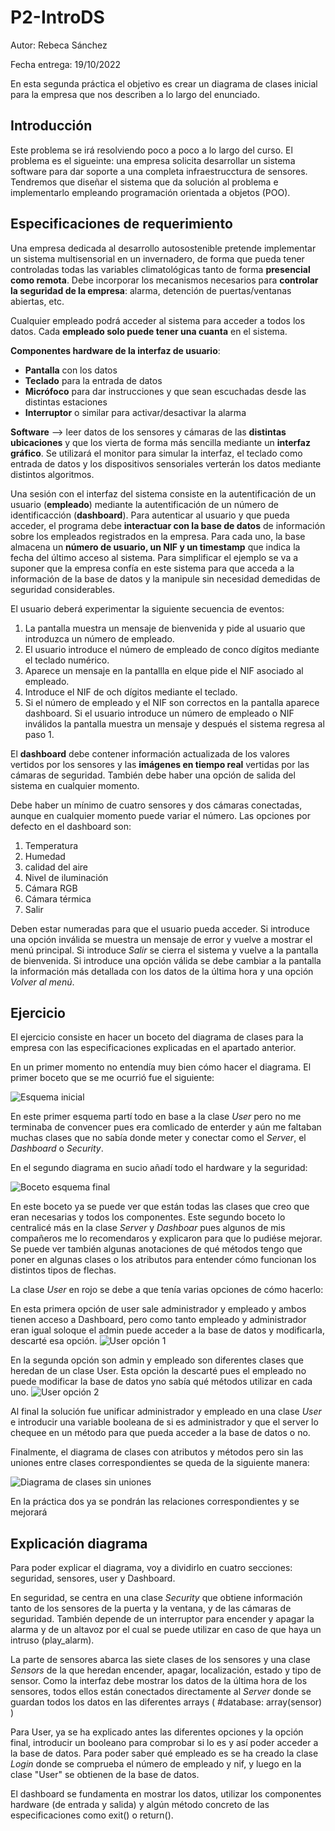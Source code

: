 # P2-IntroDS
Autor: Rebeca Sánchez

Fecha entrega: 19/10/2022

En esta segunda práctica el objetivo es crear un diagrama de clases inicial para la empresa que nos describen a lo largo del enunciado.

## Introducción
Este problema se irá resolviendo poco a poco a lo largo del curso. 
El problema es el sigueinte: una empresa solicita desarrollar un sistema software para dar soporte a una completa infraestrucctura de sensores. Tendremos que diseñar el sistema que da solución al problema e implementarlo empleando programación orientada a objetos (POO).

## Especificaciones de requerimiento
Una empresa dedicada al desarrollo autosostenible pretende implementar un sistema multisensorial en un invernadero, de forma que pueda tener controladas todas las variables climatológicas tanto de forma **presencial como remota**. Debe incorporar los mecanismos necesarios para **controlar la seguridad de la empresa**: alarma, detención de puertas/ventanas abiertas, etc.

Cualquier empleado podrá acceder al sistema para acceder a todos los datos. Cada **empleado solo puede tener una cuanta** en el sistema.

**Componentes hardware de la interfaz de usuario**:
- **Pantalla** con los datos
- **Teclado** para la entrada de datos
- **Micrófoco** para dar instrucciones y que sean escuchadas desde las distintas estaciones
- **Interruptor** o similar para activar/desactivar la alarma

**Software** --> leer datos de los sensores y cámaras de las **distintas ubicaciones** y que los vierta de forma más sencilla mediante un **interfaz gráfico**.
Se utilizará el monitor para simular la interfaz, el teclado como entrada de datos y los dispositivos sensoriales verterán los datos mediante distintos algoritmos.

Una sesión con el interfaz del sistema consiste en la autentificación de un usuario (**empleado**) mediante la autentificación de un número de identificacción (**dashboard**). Para autenticar al usuario y que pueda acceder, el programa debe **interactuar con la base de datos** de información sobre los empleados registrados en la empresa. Para cada uno, la base almacena un **número de usuario, un  NIF y un timestamp** que indica la fecha del último acceso al sistema. Para simplificar el ejemplo se va a suponer que la empresa confía en este sistema para que acceda a la información de la base de datos y la manipule sin necesidad demedidas de seguridad considerables.

El usuario deberá experimentar la siguiente secuencia de eventos:
1. La pantalla muestra un mensaje de bienvenida y pide al usuario que introduzca un número de empleado.
2. El usuario introduce el número de empleado de conco dígitos mediante el teclado numérico.
3. Aparece un mensaje en la pantallla en elque pide el NIF asociado al empleado.
4. Introduce el NIF de och dígitos mediante el teclado.
5. Si el número de empleado y el NIF son correctos en la pantalla aparece dashboard. Si el usuario introduce un número de empleado o NIF inválidos la pantalla muestra un mensaje y después el sistema regresa al paso 1.

El **dashboard** debe contener información actualizada de los valores vertidos por los sensores y las **imágenes en tiempo real** vertidas por las cámaras de seguridad. También debe haber una opción de salida del sistema en cualquier momento.

Debe haber un mínimo de cuatro sensores y dos cámaras conectadas, aunque en cualquier momento puede variar el número. Las opciones por defecto en el dashboard son:
1. Temperatura
2. Humedad
3. calidad del aire
4. Nivel de iluminación
5. Cámara RGB
6. Cámara térmica
7. Salir

Deben estar numeradas para que el usuario pueda acceder. Si introduce una opción inválida se muestra un mensaje de error y vuelve a mostrar el menú principal. Si introduce *Salir* se cierra el sistema y vuelve a la pantalla de bienvenida. Si introduce una opción válida se debe cambiar a la pantalla la información más detallada con los datos de la última hora y una opción *Volver al menú*. 


## Ejercicio
El ejercicio consiste en hacer un boceto del diagrama de clases para la empresa con las especificaciones explicadas en el apartado anterior. 

En un primer momento no entendía muy bien cómo hacer el diagrama. El primer boceto que se me ocurrió fue el siguiente:

![Esquema inicial](https://github.com/rsanchez2021/Image/blob/main/esquema_inicial.jpeg "primer esquema")

En este primer esquema partí todo en base a la clase *User* pero no me terminaba de convencer pues era comlicado de enterder y aún me faltaban muchas clases que no sabía donde meter y conectar como el *Server*, el *Dashboard* o *Security*.

En el segundo diagrama en sucio añadí todo el hardware y la seguridad:

![Boceto esquema final](https://github.com/rsanchez2021/Image/blob/main/esquema_final.jpeg "Boceto esquema final")

En este boceto ya se puede ver que están todas las clases que creo que eran necesarias y todos los componentes. Este segundo boceto lo centralicé más en la clase *Server* y *Dashboar* pues algunos de mis compañeros me lo recomendaros y explicaron para que lo pudiése mejorar. Se puede ver también algunas anotaciones de qué métodos tengo que poner en algunas clases o los atributos para entender cómo funcionan los distintos tipos de flechas.

La clase *User* en rojo se debe a que tenía varias opciones de cómo hacerlo:

En esta primera opción de user sale administrador y empleado y ambos tienen acceso a Dashboard, pero como tanto empleado y administrador eran igual soloque el admin puede acceder a la base de datos y modificarla, descarté esa opción.
![User opción 1](https://github.com/rsanchez2021/Image/blob/main/user_inicial.jpeg "Primera opción User")

En la segunda opción son admin y empleado son diferentes clases que heredan de un clase User. Esta opción la descarté pues el empleado no puede modificar la base de datos yno sabía qué métodos utilizar en cada uno.
![User opción 2](https://github.com/rsanchez2021/Image/blob/main/otro_user.jpeg?raw=true "Segunda opción user")

Al final la solución fue unificar administrador y empleado en una clase *User* e introducir una variable booleana de si es administrador y que el server lo chequee en un método para que pueda acceder a la base de datos o no. 

Finalmente, el diagrama de clases con atributos y métodos pero sin las uniones entre clases correspondientes se queda de la siguiente manera: 

![Diagrama de clases sin uniones](https://github.com/rsanchez2021/Image/blob/main/diagrama_clase.PNG "Diagrama sin uniones finales")

En la práctica dos ya se pondrán las relaciones correspondientes y se mejorará 

## Explicación diagrama

Para poder explicar el diagrama, voy a dividirlo en cuatro secciones: seguridad, sensores, user y Dashboard.

En seguridad, se centra en una clase *Security* que obtiene información tanto de los sensores de la puerta y la ventana, y de las cámaras de seguridad. También depende de un interruptor para encender y apagar la alarma y de un altavoz por el cual se puede utilizar en caso de que haya un intruso (play_alarm).

La parte de sensores abarca las siete clases de los sensores y una clase *Sensors* de la que heredan encender, apagar, localización, estado y tipo de sensor. Como la interfaz debe mostrar los datos de la última hora de los sensores, todos ellos están conectados directamente al *Server* donde se guardan todos los datos en las diferentes arrays ( #database: array(sensor) )

Para User, ya se ha explicado antes las diferentes opciones y la opción final, introducir un booleano para comprobar si lo es y así poder acceder a la base de datos. Para poder saber qué empleado es se ha creado la clase *Login* donde se comprueba el número de empleado y nif, y luego en la clase "User" se obtienen de la base de datos. 

El dashboard se fundamenta en mostrar los datos, utilizar los componentes hardware (de entrada y salida) y algún método concreto de las especificaciones como exit() o return().
